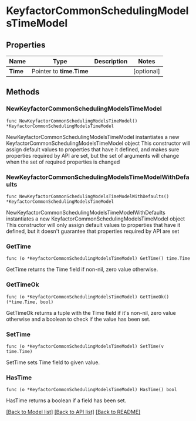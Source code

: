# KeyfactorCommonSchedulingModelsTimeModel

## Properties

Name | Type | Description | Notes
------------ | ------------- | ------------- | -------------
**Time** | Pointer to **time.Time** |  | [optional] 

## Methods

### NewKeyfactorCommonSchedulingModelsTimeModel

`func NewKeyfactorCommonSchedulingModelsTimeModel() *KeyfactorCommonSchedulingModelsTimeModel`

NewKeyfactorCommonSchedulingModelsTimeModel instantiates a new KeyfactorCommonSchedulingModelsTimeModel object
This constructor will assign default values to properties that have it defined,
and makes sure properties required by API are set, but the set of arguments
will change when the set of required properties is changed

### NewKeyfactorCommonSchedulingModelsTimeModelWithDefaults

`func NewKeyfactorCommonSchedulingModelsTimeModelWithDefaults() *KeyfactorCommonSchedulingModelsTimeModel`

NewKeyfactorCommonSchedulingModelsTimeModelWithDefaults instantiates a new KeyfactorCommonSchedulingModelsTimeModel object
This constructor will only assign default values to properties that have it defined,
but it doesn't guarantee that properties required by API are set

### GetTime

`func (o *KeyfactorCommonSchedulingModelsTimeModel) GetTime() time.Time`

GetTime returns the Time field if non-nil, zero value otherwise.

### GetTimeOk

`func (o *KeyfactorCommonSchedulingModelsTimeModel) GetTimeOk() (*time.Time, bool)`

GetTimeOk returns a tuple with the Time field if it's non-nil, zero value otherwise
and a boolean to check if the value has been set.

### SetTime

`func (o *KeyfactorCommonSchedulingModelsTimeModel) SetTime(v time.Time)`

SetTime sets Time field to given value.

### HasTime

`func (o *KeyfactorCommonSchedulingModelsTimeModel) HasTime() bool`

HasTime returns a boolean if a field has been set.


[[Back to Model list]](../README.md#documentation-for-models) [[Back to API list]](../README.md#documentation-for-api-endpoints) [[Back to README]](../README.md)



